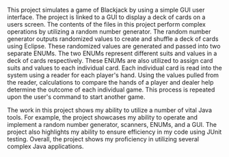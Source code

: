 This project simulates a game of Blackjack by using a simple GUI user interface. The project is linked to a GUI to display a deck of cards on a users screen. The contents of the files in this project perform complex operations by utilizing a random number generator. The random number generator outputs randomized values to create and shuffle a deck of cards using Eclipse. These randomized values are generated and passed into two separate ENUMs. The two ENUMs represent different suits and values in a deck of cards respectively. These ENUMs are also utilized to assign card suits and values to each individual card. Each individual card is read into the system using a reader for each player's hand. Using the values pulled from the reader, calculations to compare the hands of a player and dealer help determine the outcome of each individual game. This process is repeated upon the user's command to start another game.
      
The work in this project shows my ability to utilize a number of vital Java tools. For example, the project showcases my ability to operate and implement a random number generator, scanners, ENUMs, and a GUI. The project also highlights my ability to ensure efficiency in my code using JUnit testing. Overall, the project shows my proficiency in utilizing several complex Java applications.

